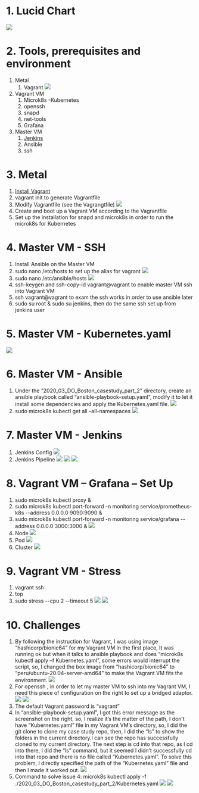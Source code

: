 # 1. Lucid Chart #
![](https://github.com/willstopher817/2020_03_DO_Boston_casestudy_part_2/blob/main/screenshots/LucidChart.png)

# 2. Tools, prerequisites and environment #
1. Metal
	1. Vagrant
	![](https://github.com/willstopher817/2020_03_DO_Boston_casestudy_part_2/blob/main/screenshots/VirtualBox.png)
2. Vagrant VM
	1. Microk8s -Kubernetes
	2. openssh
	3. snapd
	4. net-tools
	5. Grafana
3. Master VM
	1. [Jenkins](https://www.digitalocean.com/community/tutorials/how-to-install-jenkins-on-ubuntu-20-04)
	2. Ansible
	3. ssh 

# 3. Metal #
1. [Install Vagrant](https://learn.hashicorp.com/collections/vagrant/getting-started)
2. vagrant init to generate Vagrantfile
3. Modify Vagrantfile (see the Vagrangtfile)
![](https://github.com/willstopher817/2020_03_DO_Boston_casestudy_part_2/blob/main/screenshots/Vagrantfile.png) 
4. Create and boot up a Vagrant VM according to the Vagrantfile
5. Set up the installation for snapd and microk8s in order to run the microk8s for Kubernetes

# 4. Master VM - SSH #
1. Install Ansible on the Master VM
2. sudo nano /etc/hosts to set up the alias for vagrant
![](https://github.com/willstopher817/2020_03_DO_Boston_casestudy_part_2/blob/main/screenshots/etc_hosts.png)
3. sudo nano /etc/ansible/hosts
![](https://github.com/willstopher817/2020_03_DO_Boston_casestudy_part_2/blob/main/screenshots/etc_ansible_hosts.png)
4. ssh-keygen and ssh-copy-id vagrant@vagrant to enable master VM ssh into Vagrant VM
5. ssh vagrant@vagrant to exam the ssh works in order to use ansible later 
6. sudo su root & sudo su jenkins, then do the same ssh set up from jenkins user

# 5. Master VM - Kubernetes.yaml #
![](https://github.com/willstopher817/2020_03_DO_Boston_casestudy_part_2/blob/main/screenshots/Kubernetes.png)

# 6. Master VM - Ansible #
1. Under the “2020_03_DO_Boston_casestudy_part_2” directory, create an ansible playbook called “ansible-playbook-setup.yaml”, modify it to let it install some dependencies and apply the Kubernetes.yaml file.
![](https://github.com/willstopher817/2020_03_DO_Boston_casestudy_part_2/blob/main/screenshots/ansible-playbook.png)
2. sudo microk8s kubectl get all –all-namespaces 
![](https://github.com/willstopher817/2020_03_DO_Boston_casestudy_part_2/blob/main/screenshots/all-namespaces.png)
 
# 7. Master VM - Jenkins #
1. Jenkins Config
![](https://github.com/willstopher817/2020_03_DO_Boston_casestudy_part_2/blob/main/screenshots/jenkins-config.png)
2. Jenkins Pipeline
![](https://github.com/willstopher817/2020_03_DO_Boston_casestudy_part_2/blob/main/screenshots/jenkins-output-1.png)
![](https://github.com/willstopher817/2020_03_DO_Boston_casestudy_part_2/blob/main/screenshots/jenkins-output-2.png)
![](https://github.com/willstopher817/2020_03_DO_Boston_casestudy_part_2/blob/main/screenshots/jenkins-output-3.png)

# 8. Vagrant VM – Grafana – Set Up #
1. sudo microk8s kubectl proxy & 
2. sudo microk8s kubectl port-forward -n monitoring service/prometheus-k8s --address 0.0.0.0 9090:9090 &
3. sudo microk8s kubectl port-forward -n monitoring service/grafana --address 0.0.0.0 3000:3000 &
![](https://github.com/willstopher817/2020_03_DO_Boston_casestudy_part_2/blob/main/screenshots/port-forward.png)
4. Node
![](https://github.com/willstopher817/2020_03_DO_Boston_casestudy_part_2/blob/main/screenshots/grafana-node.png)
5. Pod
![](https://github.com/willstopher817/2020_03_DO_Boston_casestudy_part_2/blob/main/screenshots/grafana-pod.png)
6. Cluster
![](https://github.com/willstopher817/2020_03_DO_Boston_casestudy_part_2/blob/main/screenshots/grafana-cluster.png)

# 9. Vagrant VM - Stress #
1. vagrant ssh
2. top
3. sudo stress --cpu 2 --timeout 5
![](https://github.com/willstopher817/2020_03_DO_Boston_casestudy_part_2/blob/main/screenshots/stress-1.png)
![](https://github.com/willstopher817/2020_03_DO_Boston_casestudy_part_2/blob/main/screenshots/stress-2.png)

# 10. Challenges #
1. By following the instruction for Vagrant, I was using image “hashicorp/bionic64” for my Vagrant VM in the first place, It was running ok but when it talks to ansible playbook and does “microk8s kubectl apply –f Kubernetes.yaml”,  some errors would interrupt the script, so, I changed the box image from “hashicorp/bionic64” to “peru/ubuntu-20.04-server-amd64” to make the Vagrant VM fits the environment.
![](https://github.com/willstopher817/2020_03_DO_Boston_casestudy_part_2/blob/main/screenshots/image.png)
2. For openssh , in order to let my master VM to ssh into my Vagrant VM, I need this piece of configuration on the right to set up a bridged adaptor.
![](https://github.com/willstopher817/2020_03_DO_Boston_casestudy_part_2/blob/main/screenshots/public_network.png)
![](https://github.com/willstopher817/2020_03_DO_Boston_casestudy_part_2/blob/main/screenshots/vagrant%20reload.png)
3. The default Vagrant password is “vagrant”
4. In “ansible-playbook-setup.yaml”, I got this error message as the screenshot on the right, so, I realize it’s the matter of the path, I don’t have “Kubernetes.yaml” file in my Vagrant VM’s directory, so, I did the git clone to clone my case study repo, then, I did the “ls” to show the folders in the current directory.I can see the repo has successfully cloned to my current directory. The next step is cd into that repo, as I cd into there, I did the “ls” command, but it seemed I didn’t successfully cd into that repo and there is no file called “Kubernetes.yaml”. To solve this problem, I directly specified the path of the “Kubernetes.yaml” file and then I made it worked out.
![](https://github.com/willstopher817/2020_03_DO_Boston_casestudy_part_2/blob/main/screenshots/challenges-1-1.png)
5. Command to solve issue 4: microk8s kubectl apply -f ./2020_03_DO_Boston_casestudy_part_2/Kubernetes.yaml
![](https://github.com/willstopher817/2020_03_DO_Boston_casestudy_part_2/blob/main/screenshots/challenges-1-2.png)
![](https://github.com/willstopher817/2020_03_DO_Boston_casestudy_part_2/blob/main/screenshots/jenkins-output-3.png)